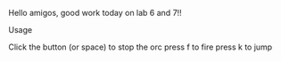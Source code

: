 Hello amigos, good work today on lab 6 and 7!!

Usage

Click the button (or space) to stop the orc
press f to fire
press k to jump


